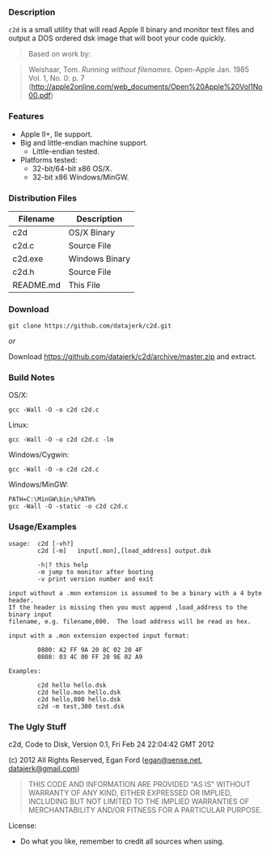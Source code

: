 ### Description

`c2d` is a small utility that will read Apple II binary and monitor text files and output a DOS ordered dsk image that will boot your code quickly.

> Based on work by:

> Weishaar, Tom. *Running without filenames*. Open-Apple Jan. 1985 Vol. 1, No. 0: p. 7 (<http://apple2online.com/web_documents/Open%20Apple%20Vol1No00.pdf>)


### Features

*  Apple II+, IIe support.
*  Big and little-endian machine support.
	*  Little-endian tested.
*  Platforms tested:
	*  32-bit/64-bit x86 OS/X.
	*  32-bit x86 Windows/MinGW.


### Distribution Files

| Filename   | Description    |
|------------|----------------|
| c2d        | OS/X Binary    |
| c2d.c      | Source File    |
| c2d.exe    | Windows Binary |
| c2d.h      | Source File    |
| README.md  | This File      |


### Download

```
git clone https://github.com/datajerk/c2d.git
```

*or*

Download <https://github.com/datajerk/c2d/archive/master.zip> and extract.


### Build Notes

OS/X:

	gcc -Wall -O -o c2d c2d.c

Linux:

	gcc -Wall -O -o c2d c2d.c -lm

Windows/Cygwin:

	gcc -Wall -O -o c2d c2d.c

Windows/MinGW:

	PATH=C:\MinGW\bin;%PATH%
	gcc -Wall -O -static -o c2d c2d.c


### Usage/Examples
```
usage:  c2d [-vh?]
        c2d [-m]   input[.mon],[load_address] output.dsk

        -h|? this help
        -m jump to monitor after booting
        -v print version number and exit

input without a .mon extension is assumed to be a binary with a 4 byte header.
If the header is missing then you must append ,load_address to the binary input
filename, e.g. filename,800.  The load address will be read as hex.

input with a .mon extension expected input format:

        0800: A2 FF 9A 20 8C 02 20 4F
        0808: 03 4C 00 FF 20 9E 02 A9

Examples:

        c2d hello hello.dsk
        c2d hello.mon hello.dsk 
        c2d hello,800 hello.dsk 
        c2d -m test,300 test.dsk
```


### The Ugly Stuff

c2d, Code to Disk, Version 0.1, Fri Feb 24 22:04:42 GMT 2012

(c) 2012 All Rights Reserved, Egan Ford (egan@sense.net, datajerk@gmail.com)

> THIS CODE AND INFORMATION ARE PROVIDED "AS IS" WITHOUT WARRANTY OF ANY
KIND, EITHER EXPRESSED OR IMPLIED, INCLUDING BUT NOT LIMITED TO THE
IMPLIED WARRANTIES OF MERCHANTABILITY AND/OR FITNESS FOR A
PARTICULAR PURPOSE.

License:

*  Do what you like, remember to credit all sources when using.

